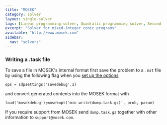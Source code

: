 ```yaml
---
title: "MOSEK"
category: solver
layout: single-solver
tags: [Linear programming solver, Quadratic programming solver, Second-order cone programming solver, Semidefinite programming solver, Mixed-integer linear programming solver,Mixed-integer quadratic programming solver,Mixed-integer second-order cone programming solver, Mixed-integer conic programming solver, Exponential cone programming solver, Power cone programming solver]
excerpt: "Solver for mixed-integer conic programs"
available: "http://www.mosek.com"
sidebar:
  nav: "solvers"
---
```


### Writing a .task file

To save a file in MOSEK's internal format first save the problem to a ``.mat`` file by using the following flag when you [set up the options](/command/sdpsettings)

``ops = sdpsettings('savedebug',1)``

and convert generated contents into the MOSEK format with

``load('mosekdebug');mosekopt('min write(dump.task.gz)', prob, param)``

If you require support from MOSEK send ``dump.task.gz`` together with other information to ``support@mosek.com``.
